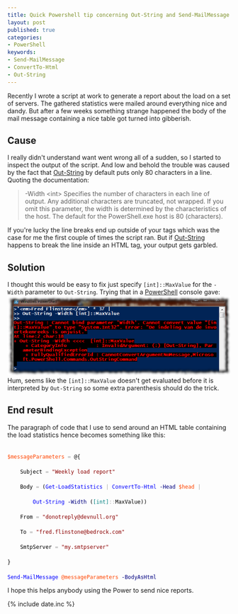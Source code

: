 ```yaml
---
title: Quick Powershell tip concerning Out-String and Send-MailMessage
layout: post
published: true
categories: 
- PowerShell
keywords:
- Send-MailMessage
- ConvertTo-Html
- Out-String
--- 
```

Recently I wrote a script at work to generate a report about the load
on a set of servers. The gathered statistics were mailed around
everything nice and dandy. But after a few weeks something strange
happened the body of the mail message containing a nice table got
turned into gibberish.

## Cause 
I really didn't understand want went wrong all of a sudden, so
I started to inspect the output of the script. And low and behold the
trouble was caused by the fact that [Out-String][os] by default puts
only 80 characters in a line. Quoting the documentation: 

> -Width &lt;int&gt;
> Specifies the number of characters in each line of output. Any
> additional characters are truncated, not wrapped. If you omit this
> parameter, the width is determined by the characteristics of the host.
> The default for the PowerShell.exe host is 80 (characters).

If you're lucky the line breaks end up outside of your tags which was
the case for me the first couple of times the script ran. But if
[Out-String][os] happens to break the line inside an HTML tag, your
output gets garbled.

## Solution
I thought this would be easy to fix just specify `[int]::MaxValue` for
the `-Width` parameter to <code>Out&#8209;String</code>. Trying that in a
[PowerShell][ps] console gave:
![Out-String with unsatisfactory result][wr]
Hum, seems like the `[int]::MaxValue` doesn't get evaluated before it
is interpreted by <code>Out&#8209;String</code> so some extra parenthesis should do the
trick. 

## End result
The paragraph of code that I use to send around an HTML table
containing the load statistics hence becomes something like this:
<div class="highlight">
<code>
<span style='color:#FF4500'>$messageParameters</span><span style='color:#000000'>&nbsp;</span><span style='color:#A9A9A9'>=</span><span style='color:#000000'>&nbsp;</span><span style='color:#000000'>@{</span><br />
<span style='color:#000000'>&nbsp;&nbsp;&nbsp;&nbsp;</span><span style='color:#000000'>Subject</span><span style='color:#000000'>&nbsp;</span><span style='color:#A9A9A9'>=</span><span style='color:#000000'>&nbsp;</span><span style='color:#8B0000'>&quot;Weekly load report&quot;</span><br />
<span style='color:#000000'>&nbsp;&nbsp;&nbsp;&nbsp;</span><span style='color:#000000'>Body</span><span style='color:#000000'>&nbsp;</span><span style='color:#A9A9A9'>=</span><span style='color:#000000'>&nbsp;</span><span style='color:#000000'>(</span><span style='color:#0000FF'>Get-LoadStatistics</span><span style='color:#000000'>&nbsp;</span><span style='color:#A9A9A9'>|</span><span style='color:#000000'>&nbsp;</span><span style='color:#0000FF'>ConvertTo-Html</span><span style='color:#000000'>&nbsp;</span><span style='color:#000080'>-Head</span><span style='color:#000000'>&nbsp;</span><span style='color:#FF4500'>$head</span><span style='color:#000000'>&nbsp;</span><span style='color:#A9A9A9'>|</span><span style='color:#000000'>&nbsp;</span><br />
<span style='color:#000000'>&nbsp;&nbsp;&nbsp;&nbsp;&nbsp;&nbsp;&nbsp;&nbsp;</span><span style='color:#0000FF'>Out-String</span><span style='color:#000000'>&nbsp;</span><span style='color:#000080'>-Width</span><span style='color:#000000'>&nbsp;</span><span style='color:#000000'>(</span><span style='color:#008080'>[int]</span><span style='color:#A9A9A9'>::</span><span style='color:#000000'>MaxValue</span><span style='color:#000000'>)</span><span style='color:#000000'>)</span><br />
<span style='color:#000000'>&nbsp;&nbsp;&nbsp;&nbsp;</span><span style='color:#000000'>From</span><span style='color:#000000'>&nbsp;</span><span style='color:#A9A9A9'>=</span><span style='color:#000000'>&nbsp;</span><span style='color:#8B0000'>&quot;donotreply@devnull.org&quot;</span><br />
<span style='color:#000000'>&nbsp;&nbsp;&nbsp;&nbsp;</span><span style='color:#000000'>To</span><span style='color:#000000'>&nbsp;</span><span style='color:#A9A9A9'>=</span><span style='color:#000000'>&nbsp;</span><span style='color:#8B0000'>&quot;fred.flinstone@bedrock.com&quot;</span><br />
<span style='color:#000000'>&nbsp;&nbsp;&nbsp;&nbsp;</span><span style='color:#000000'>SmtpServer</span><span style='color:#000000'>&nbsp;</span><span style='color:#A9A9A9'>=</span><span style='color:#000000'>&nbsp;</span><span style='color:#8B0000'>&quot;my.smtpserver&quot;</span><br />
<span style='color:#000000'>}</span><br />
<span style='color:#0000FF'>Send-MailMessage</span><span style='color:#000000'>&nbsp;</span><span style='color:#FF4500'>@messageParameters</span><span style='color:#000000'>&nbsp;</span><span style='color:#000080'>-BodyAsHtml</span>
</code> 
</div>

I hope this helps anybody using the Power to send nice reports.

{% include date.inc %}

[os]: http://technet.microsoft.com/en-us/library/dd315365.aspx "Out-String" 
[ps]: http://technet.microsoft.com/en-us/scriptcenter/dd742419 "PowerShell"
[wr]: /images/wrong-width.png "Wrong syntax for the width parameter"
























